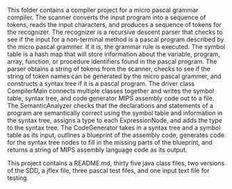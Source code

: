 This folder contains a compiler project for a micro pascal grammar compiler. The scanner converts the input program into a sequence of tokens, reads the input characters, and produces a sequence of tokens for the recognizer. The recognizer is a recursive descent parser that checks to see if the input for a non-terminal method is a pascal program described by the micro pascal grammer. If it is, the grammar rule is executed. The symbol table is a hash map that will store information about the variable, program, array, function, or procedure identifiers found in the pascal program. The parser obtains a string of tokens from the scanner, checks to see if the string of token names can be generated by the micro pascal grammer, and constructs a syntax tree if it is a pascal program. The driver class CompilerMain connects multiple classes together and writes the symbol table, syntax tree, and code generator MIPS assembly code out to a file. The SemanticAnalyzer checks that the declarations and statements of a program are semantically correct using the symbol table and information in the syntax tree, assigns a type to each ExpressionNode, and adds the type to the syntax tree. The CodeGenerator takes in a syntax tree and a symbol table as its input, outlines a blueprint of the assembly code, generates code for the syntax tree nodes to fill in the missing parts of the blueprint, and returns a string of MIPS assembly language code as its output.

This project contains a README.md, thirty five java class files, two versions of the SDD, a jflex file, three pascal test files, and one input text file for testing.
